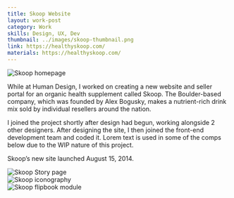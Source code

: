```yaml
---
title: Skoop Website
layout: work-post
category: Work
skills: Design, UX, Dev
thumbnail: ../images/skoop-thumbnail.png
link: https://healthyskoop.com/
materials: https://healthyskoop.com/
---
```

<div><img class="project-image" alt="Skoop homepage" src="http://localhost:4000/images/skoop-homepage.png"></div>

While at Human Design, I worked on creating a new website and seller portal for an organic health supplement called Skoop. The Boulder-based company, which was founded by Alex Bogusky, makes a nutrient-rich drink mix sold by individual resellers around the nation.

I joined the project shortly after design had begun, working alongside 2 other designers. After designing the site, I then joined the front-end development team and coded it. Lorem text is used in some of the comps below due to the WIP nature of this project.

Skoop’s new site launched August 15, 2014.

<div><img class="project-image" alt="Skoop Story page" src="http://localhost:4000/images/skoop-story.png"></div>

<div><img class="project-image" alt="Skoop iconography" src="http://localhost:4000/images/skoop-icons.png"></div>

<div><img class="project-image" alt="Skoop flipbook module" src="http://localhost:4000/images/skoop-flipbook.gif"></div>
